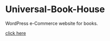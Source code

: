 # Universal-Book-House
WordPress e-Commerce website for books.

<a href="http://playweb.eckovation.com/anindyadas/" target="_blank">click here</a>
